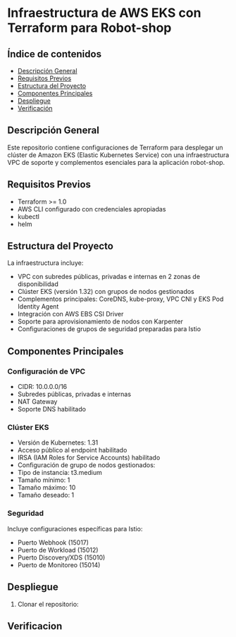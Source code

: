 # Infraestructura de AWS EKS con Terraform para Robot-shop

## Índice de contenidos
* [Descripción General](#descripcion)
* [Requisitos Previos](#requisitos)
* [Estructura del Proyecto](#estructura)
* [Componentes Principales](#componentes)
* [Despliegue](#despliegue)
* [Verificación](#verificacion)

<a name="descripcion"></a>
## Descripción General
Este repositorio contiene configuraciones de Terraform para desplegar un clúster de Amazon EKS (Elastic Kubernetes Service) con una infraestructura VPC de soporte y complementos esenciales para la aplicación robot-shop.

<a name="requisitos"></a>
## Requisitos Previos
- Terraform >= 1.0
- AWS CLI configurado con credenciales apropiadas
- kubectl
- helm

<a name="estructura"></a>
## Estructura del Proyecto
La infraestructura incluye:
- VPC con subredes públicas, privadas e internas en 2 zonas de disponibilidad
- Clúster EKS (versión 1.32) con grupos de nodos gestionados
- Complementos principales: CoreDNS, kube-proxy, VPC CNI y EKS Pod Identity Agent
- Integración con AWS EBS CSI Driver
- Soporte para aprovisionamiento de nodos con Karpenter
- Configuraciones de grupos de seguridad preparadas para Istio

<a name="componentes"></a>
## Componentes Principales

### Configuración de VPC
- CIDR: 10.0.0.0/16
- Subredes públicas, privadas e internas
- NAT Gateway
- Soporte DNS habilitado

### Clúster EKS
- Versión de Kubernetes: 1.31
- Acceso público al endpoint habilitado
- IRSA (IAM Roles for Service Accounts) habilitado
- Configuración de grupo de nodos gestionados:
 - Tipo de instancia: t3.medium
 - Tamaño mínimo: 1
 - Tamaño máximo: 10
 - Tamaño deseado: 1

### Seguridad
Incluye configuraciones específicas para Istio:
- Puerto Webhook (15017)
- Puerto de Workload (15012)
- Puerto Discovery/XDS (15010)
- Puerto de Monitoreo (15014)

<a name="despliegue"></a>
## Despliegue
1. Clonar el repositorio:

<a name="verificacion"></a>
## Verificacion 


